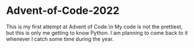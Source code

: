 # Advent-of-Code-2022

This is my first attempt at Advent of Code.\n
My code is not the prettiest, but this is only me getting to know Python. I am planning to come back to it whenever I catch some time during the year.
